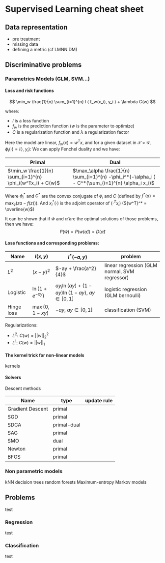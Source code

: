 # Supervised Learning cheat sheet

## Data representation

+ pre treatment
+ missing data
+ defining a metric (cf LMNN DM)

## Discriminative problems

### Parametrics Models (GLM, SVM...)

#### Loss and risk functions

$$
\min_w \frac{1}{n} \sum_{i=1}^{n} l ( f_w(x_i), y_i ) + \lambda C(w)
$$

where:

+   $l$ is a loss function
+   $f_w$ is the prediction function ($w$ is the parameter to optimize)
+   $C$ is a regularization function and $\lambda$ a regularization factor


Here the model are linear, $f_w(x) = w^Tx$, and for a given dataset in $\mathcal{X}\times\mathcal{Y}$, $\phi_i(\cdot) = l ( \cdot, y_i )$:
We can apply Fenchel duality and we have:

|Primal                                                   | Dual                                                                                            |
|---------------------------------------------------------|-------------------------------------------------------------------------------------------------|
|$\min_w \frac{1}{n} \sum_{i=1}^{n} \phi_i(w^Tx_i) + C(w)$|$\max_\alpha \frac{1}{n} \sum_{i=1}^{n} -\phi_i^*(-\alpha_i ) - C^*(\sum_{i=1}^{n} \alpha_i x_i)$|

Where $\phi_i^*$ and $C^*$ are the convex conjugate of $\phi_i$ and $C$ (defined by $f^*(a) = \max_z (za - f(z))$).
And $x_i^*(\cdot)$ is the adjoint operator of $(\cdot^Tx_i)$ (${w^T}^* = \overline{w}$)

It can be shown that if $\hat{w}$ and $\hat{\alpha}$ are the optimal solutions of those problems, then we have:
$$
P(\hat{w}) = P(w(\hat{\alpha})) = D(\hat{\alpha})
$$

#### Loss functions and corresponding problems:

|Name      |$l(x,y)$        |$l^*(-a,y)$                                    | problem
|----------|----------------|-----------------------------------------------|----------------------------------------
|$L^2$     |$(x-y)^2$       |$-ay + \frac{a^2}{4}$                          | linear regression (GLM normal, SVM regressor)
|Logistic  |$\ln(1+e^{-xy})$|$ay_i\ln(ay) + (1-ay)\ln(1-ay)$, $ay \in [0,1]$| logistic regression (GLM bernoulli)
|Hinge loss|$\max(0,1-xy)$  |$-ay$, $ay \in [0,1]$                          | classification (SVM)

Regularizations:

+   $L^2$: $C(w) = ||w||^2_2$
+   $L^1$: $C(w) = ||w||_1$

#### The kernel trick for non-linear models

kernels

#### Solvers

Descent methods

|Name            | type      | update rule    |
|----------------|-----------|----------------|
|Gradient Descent|primal     ||
|SGD             |primal     ||
|SDCA            |primal-dual||
|SAG             |primal     ||
|SMO             |dual       ||
|Newton          |primal     ||
|BFGS            |primal     ||

### Non parametric models

kNN
decision trees
random forests
Maximum-entropy Markov models

## Problems

test

### Regression

test

### Classification

test
